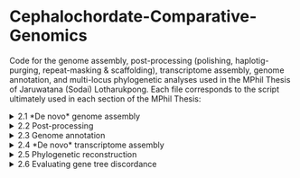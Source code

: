 # Cephalochordate-Comparative-Genomics
Code for the genome assembly, post-processing (polishing, haplotig-purging, repeat-masking & scaffolding), transcriptome assembly, genome annotation, and multi-locus phylogenetic analyses used in the MPhil Thesis of Jaruwatana (Sodai) Lotharukpong.
Each file corresponds to the script ultimately used in each section of the MPhil Thesis:

<details>
  <summary>2.1 *De novo* genome assembly</summary>
  ## 2.1 *De novo* genome assembly
  * Pre-assembly analysis
  * Hybrid assembly of *Asymmetron*
  * Hybrid assembly of *Epigonichthys*
  * Long-read assembly of *B. lanceolatum* (North Sea)
</details>

<details>
  <summary>2.2 Post-processing</summary>
  * Short-read polishing of *Asymmetron* & *Epigonichthys*
  * Long-read polishing of *B. lanceolatum* (North Sea)
  * Haplotig-purging of *Asymmetron*, *Epigonichthys* & *B. lanceolatum* (North Sea)
  * Repeat-masking of *Asymmetron*, *Epigonichthys* & *B. lanceolatum* (North Sea)
  * RNA-scaffolding of *Asymmetron*, *Epigonichthys* & *B. lanceolatum* (North Sea)
</details>

<details>
  <summary>2.3 Genome annotation</summary>
  * BRAKER annotation of *Asymmetron*, *Epigonichthys* & *Branchiostoma*
  * BRAKER re-annotation of *B. lanceolatum* (from Marlétaz et al. 2018)
  * Proteome extraction
</details>

<details>
  <summary>2.4 *De novo* transcriptome assembly</summary>
  * Transcriptome assembly of *B. lanceolatum* (from Banyuls-sur-Mer; RNA-seq data courtesy of Dr. Benito-Gutiérrez)
  * Transcriptome assembly of *A. lucayanum* (from Yue et al. 2014)  
</details>

<details>
  <summary>2.5 Phylogenetic reconstruction</summary>
  * Isoform filtering
  * Orthogroup inference
  * Visualisation of protein clusters
  * Filtering orthogroup
  * Gene tree pruning
  * Quartet-based ASTRAL analysis
  * Concatenation-based IQTREE analysis
</details>

<details>
  <summary>2.6 Evaluating gene tree discordance</summary>
  * Calculating quartet-based internode certainty
  * Visualising of gene tree discordance
  * Polytomy analysis
  * Analysis of the super-matrix (saturation, treeness/RCV)
  * Partition analysis
</details>
